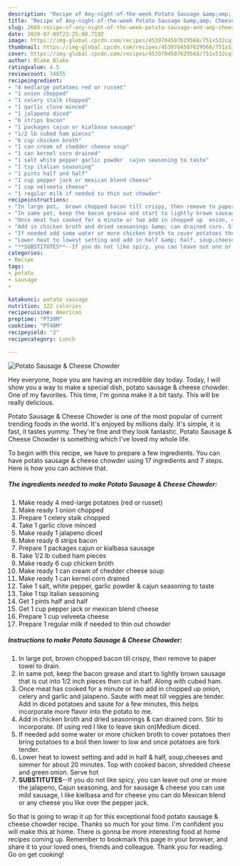 ```yaml
---
description: "Recipe of Any-night-of-the-week Potato Sausage &amp;amp; Cheese Chowder"
title: "Recipe of Any-night-of-the-week Potato Sausage &amp;amp; Cheese Chowder"
slug: 2688-recipe-of-any-night-of-the-week-potato-sausage-and-amp-cheese-chowder
date: 2020-07-09T23:25:08.719Z
image: https://img-global.cpcdn.com/recipes/4539704507629568/751x532cq70/potato-sausage-cheese-chowder-recipe-main-photo.jpg
thumbnail: https://img-global.cpcdn.com/recipes/4539704507629568/751x532cq70/potato-sausage-cheese-chowder-recipe-main-photo.jpg
cover: https://img-global.cpcdn.com/recipes/4539704507629568/751x532cq70/potato-sausage-cheese-chowder-recipe-main-photo.jpg
author: Blake Blake
ratingvalue: 4.5
reviewcount: 34855
recipeingredient:
- "4 medlarge potatoes red or russet"
- "1 onion chopped"
- "1 celery stalk chopped"
- "1 garlic clove minced"
- "1 jalapeno diced"
- "6 strips bacon"
- "1 packages cajun or kialbasa sausage"
- "1/2 lb cubed ham pieces"
- "6 cup chicken broth"
- "1 can cream of chedder cheese soup"
- "1 can kernel corn drained"
- "1 salt white pepper garlic powder  cajun seasoning to taste"
- "1 tsp italian seasoning"
- "1 pints half and half"
- "1 cup pepper jack or mexican blend cheese"
- "1 cup velveeta cheese"
- "1 regular milk if needed to thin out chowder"
recipeinstructions:
- "In large pot,  brown chopped bacon till crispy, then remove to paper towel to drain."
- "In same pot, keep the bacon grease and start to lightly brown sausage that is cut into 1/2 inch pieces then cut in half. Along with cubed ham."
- "Once meat has cooked for a minute or two add in chopped up  onion, celery and garlic and jalapeno. Saute with meat till veggies are tender. Add in diced potatoes and saute for a few minutes, this helps incorporate more flavor into the potato to me."
- "Add in chicken broth and dried seasonings &amp; can drained corn. Stir to incorporate. (If using red I like to leave skin on)Medium diced."
- "If needed add some water or more chicken broth to cover potatoes then bring potatoes to a boil then lower to low and once potatoes are fork tender."
- "Lower heat to lowest setting and add in half &amp; half, soup,cheeses and simmer for about 20 minutes. Top with cooked bacon, shredded cheese and green onion. Serve hot"
- "**SUBSTITUTES**--If you do not like spicy, you can leave out one or more the jalapeno, Cajun seasoning, and for sausage &amp; cheese you can use mild sausage, I like kielbasa and for cheese you can do Mexican blend or any cheese you like over the pepper jack."
categories:
- Recipe
tags:
- potato
- sausage
- 

katakunci: potato sausage  
nutrition: 122 calories
recipecuisine: American
preptime: "PT30M"
cooktime: "PT40M"
recipeyield: "2"
recipecategory: Lunch

---
```



![Potato Sausage &amp; Cheese Chowder](https://img-global.cpcdn.com/recipes/4539704507629568/751x532cq70/potato-sausage-cheese-chowder-recipe-main-photo.jpg)

Hey everyone, hope you are having an incredible day today. Today, I will show you a way to make a special dish, potato sausage &amp; cheese chowder. One of my favorites. This time, I'm gonna make it a bit tasty. This will be really delicious.



Potato Sausage &amp; Cheese Chowder is one of the most popular of current trending foods in the world. It's enjoyed by millions daily. It's simple, it is fast, it tastes yummy. They're fine and they look fantastic. Potato Sausage &amp; Cheese Chowder is something which I've loved my whole life.


To begin with this recipe, we have to prepare a few ingredients. You can have potato sausage &amp; cheese chowder using 17 ingredients and 7 steps. Here is how you can achieve that.

<!--inarticleads1-->

##### The ingredients needed to make Potato Sausage &amp; Cheese Chowder:

1. Make ready 4 med-large potatoes (red or russet)
1. Make ready 1 onion chopped
1. Prepare 1 celery stalk chopped
1. Take 1 garlic clove minced
1. Make ready 1 jalapeno diced
1. Make ready 6 strips bacon
1. Prepare 1 packages cajun or kialbasa sausage
1. Take 1/2 lb cubed ham pieces
1. Make ready 6 cup chicken broth
1. Make ready 1 can cream of chedder cheese soup
1. Make ready 1 can kernel corn drained
1. Take 1 salt, white pepper, garlic powder &amp; cajun seasoning to taste
1. Take 1 tsp italian seasoning
1. Get 1 pints half and half
1. Get 1 cup pepper jack or mexican blend cheese
1. Prepare 1 cup velveeta cheese
1. Prepare 1 regular milk if needed to thin out chowder




<!--inarticleads2-->

##### Instructions to make Potato Sausage &amp; Cheese Chowder:

1. In large pot,  brown chopped bacon till crispy, then remove to paper towel to drain.
1. In same pot, keep the bacon grease and start to lightly brown sausage that is cut into 1/2 inch pieces then cut in half. Along with cubed ham.
1. Once meat has cooked for a minute or two add in chopped up  onion, celery and garlic and jalapeno. Saute with meat till veggies are tender. Add in diced potatoes and saute for a few minutes, this helps incorporate more flavor into the potato to me.
1. Add in chicken broth and dried seasonings &amp; can drained corn. Stir to incorporate. (If using red I like to leave skin on)Medium diced.
1. If needed add some water or more chicken broth to cover potatoes then bring potatoes to a boil then lower to low and once potatoes are fork tender.
1. Lower heat to lowest setting and add in half &amp; half, soup,cheeses and simmer for about 20 minutes. Top with cooked bacon, shredded cheese and green onion. Serve hot
1. **SUBSTITUTES**--If you do not like spicy, you can leave out one or more the jalapeno, Cajun seasoning, and for sausage &amp; cheese you can use mild sausage, I like kielbasa and for cheese you can do Mexican blend or any cheese you like over the pepper jack.




So that is going to wrap it up for this exceptional food potato sausage &amp; cheese chowder recipe. Thanks so much for your time. I'm confident you will make this at home. There is gonna be more interesting food at home recipes coming up. Remember to bookmark this page in your browser, and share it to your loved ones, friends and colleague. Thank you for reading. Go on get cooking!
